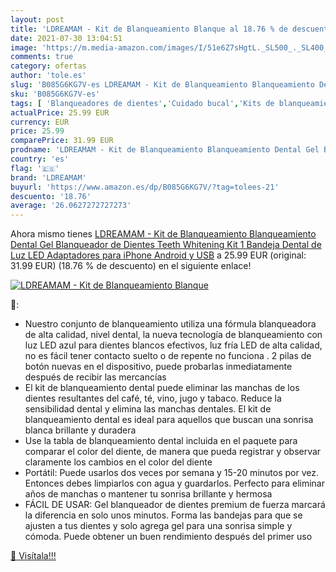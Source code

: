 ```yaml
---
layout: post
title: 'LDREAMAM - Kit de Blanqueamiento Blanque al 18.76 % de descuento'
date: 2021-07-30 13:04:51
image: 'https://m.media-amazon.com/images/I/51e6Z7sHgtL._SL500_._SL400_.jpg'
comments: true
category: ofertas
author: 'tole.es'
slug: 'B085G6KG7V-es LDREAMAM - Kit de Blanqueamiento Blanqueamiento Dental Gel...'
sku: 'B085G6KG7V-es'
tags: [ 'Blanqueadores de dientes','Cuidado bucal','Kits de blanqueamiento de dientes','Salud y cuidado personal','iphone','ldreamam', ]
actualPrice: 25.99 EUR
currency: EUR
price: 25.99
comparePrice: 31.99 EUR
prodname: 'LDREAMAM - Kit de Blanqueamiento Blanqueamiento Dental Gel Blanqueador de Dientes Teeth Whitening Kit 1 Bandeja Dental de Luz LED  Adaptadores para iPhone  Android y USB'
country: 'es'
flag: '🇪🇸'
brand: 'LDREAMAM'
buyurl: 'https://www.amazon.es/dp/B085G6KG7V/?tag=tolees-21'
descuento: '18.76'
average: '26.0627272727273'
---
```


Ahora mismo tienes [LDREAMAM - Kit de Blanqueamiento Blanqueamiento Dental Gel Blanqueador de Dientes Teeth Whitening Kit 1 Bandeja Dental de Luz LED  Adaptadores para iPhone  Android y USB](https://www.amazon.es/dp/B085G6KG7V/?tag=tolees-21) a 25.99 EUR (original: 31.99 EUR) (18.76 %  de descuento) en el siguiente enlace!

[![LDREAMAM - Kit de Blanqueamiento Blanque](https://m.media-amazon.com/images/I/51e6Z7sHgtL._SL500_._SL400_.jpg)](https://www.amazon.es/dp/B085G6KG7V/?tag=tolees-21)

🔎:

- Nuestro conjunto de blanqueamiento utiliza una fórmula blanqueadora de alta calidad, nivel dental, la nueva tecnología de blanqueamiento con luz LED azul para dientes blancos efectivos, luz fría LED de alta calidad, no es fácil tener contacto suelto o de repente no funciona . 2 pilas de botón nuevas en el dispositivo, puede probarlas inmediatamente después de recibir las mercancías
- El kit de blanqueamiento dental puede eliminar las manchas de los dientes resultantes del café, té, vino, jugo y tabaco. Reduce la sensibilidad dental y elimina las manchas dentales. El kit de blanqueamiento dental es ideal para aquellos que buscan una sonrisa blanca brillante y duradera
- Use la tabla de blanqueamiento dental incluida en el paquete para comparar el color del diente, de manera que pueda registrar y observar claramente los cambios en el color del diente
- Portátil: Puede usarlos dos veces por semana y 15-20 minutos por vez. Entonces debes limpiarlos con agua y guardarlos. Perfecto para eliminar años de manchas o mantener tu sonrisa brillante y hermosa
- FÁCIL DE USAR: Gel blanqueador de dientes premium de fuerza marcará la diferencia en solo unos minutos. Forma las bandejas para que se ajusten a tus dientes y solo agrega gel para una sonrisa simple y cómoda. Puede obtener un buen rendimiento después del primer uso

[🛒 Visítala!!!](https://www.amazon.es/dp/B085G6KG7V/?tag=tolees-21)
